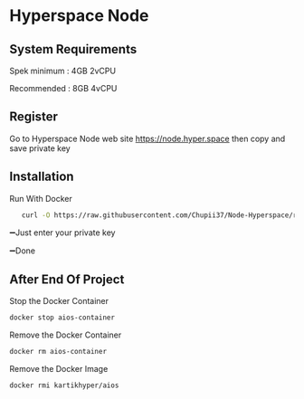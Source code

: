 #  Hyperspace Node

## System Requirements

Spek minimum :
4GB 2vCPU

Recommended :
8GB 4vCPU

## Register

Go to Hyperspace Node web site https://node.hyper.space then copy and save private key

## Installation

Run With Docker
```bash
   curl -O https://raw.githubusercontent.com/Chupii37/Node-Hyperspace/refs/heads/main/hyperspace-node.sh && chmod +x hyperspace-node.sh && ./hyperspace-node.sh
```
➖Just enter your private key

➖Done 

## After End Of Project
Stop the Docker Container
```bash
docker stop aios-container
 ```

Remove the Docker Container
```bash
docker rm aios-container
 ```

Remove the Docker Image
```bash
docker rmi kartikhyper/aios
 ```
